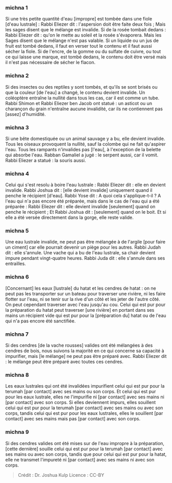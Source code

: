 
### michna 1
Si une très petite quantité d'eau [impropre] est tombée dans une fiole [d'eau lustrale] : Rabbi Eliezer dit : l'aspersion doit être faite deux fois ; Mais les sages disent que le mélange est invalide. Si de la rosée tombait dedans : Rabbi Eliezer dit : qu'on le mette au soleil et la rosée s'évaporera. Mais les Sages disent que le mélange n'est pas valable. Si un liquide ou un jus de fruit est tombé dedans, il faut en verser tout le contenu et il faut aussi sécher la fiole. Si de l'encre, de la gomme ou du sulfate de cuivre, ou tout ce qui laisse une marque, est tombé dedans, le contenu doit être versé mais il n'est pas nécessaire de sécher le flacon.

### michna 2
Si des insectes ou des reptiles y sont tombés, et qu'ils se sont brisés ou que la couleur [de l'eau] a changé, le contenu devient invalide. Un coléoptère entraîne la nullité dans tous les cas, car il est comme un tube. Rabbi Shimon et Rabbi Eliezer ben Jacob ont statué : un asticot ou un charançon du grain n'entraîne aucune invalidité, car ils ne contiennent pas [assez] d'humidité.

### michna 3
Si une bête domestiquée ou un animal sauvage y a bu, elle devient invalide. Tous les oiseaux provoquent la nullité, sauf la colombe qui ne fait qu'aspirer l'eau. Tous les rampants n'invalides pas [l'eau], à l'exception de la belette qui absorbe l'eau. Rabban Gamaliel a jugé : le serpent aussi, car il vomit. Rabbi Eliezer a statué : la souris aussi.

### michna 4
Celui qui s'est resolu à boire l'eau lustrale : Rabbi Eliezer dit : elle en devient invalide. Rabbi Joshua dit : [elle devient invalide] uniquement quand il penche le récipient [d'eau]. Rabbi Yose dit : A quoi cela s'applique-t-il ? A l'eau qui n'a pas encore été préparée, mais dans le cas de l'eau qui a été préparée : Rabbi Eliezer dit : elle devient invalide [seulement] quand on penche le récipient ; Et Rabbi Joshua dit : [seulement] quand on le boit. Et si elle a été versée directement dans la gorge, elle reste valide.

### michna 5
Une eau lustrale invalide, ne peut pas être mélangée à de l'argile [pour faire un ciment] car elle pourrait devenir un piège pour les autres. Rabbi Judah dit : elle s'annule. Une vache qui a bu de l'eau lustrale, sa chair devient impure pendant vingt-quatre heures. Rabbi Juda dit : elle s'annule dans ses entrailles.

### michna 6
[Concernant] les eaux [lustrale] du hatat et les cendres de hatat : on ne peut pas les transporter sur un bateau pour traverser une rivière, ni les faire flotter sur l'eau, ni se tenir sur la rive d'un côté et les jeter de l'autre côté. On peut cependant traverser avec l'eau jusqu'au cou. Celui qui est pur pour la préparation du hatat peut traverser [une rivière] en portant dans ses mains un récipient vide qui est pur pour la [préparation du] hatat ou de l'eau qui n'a pas encore été sanctifiée.

### michna 7
Si des cendres [de la vache rousses] valides ont été mélangées à des cendres de bois, nous suivons la majorité en ce qui concerne sa capacité à impurifier, mais [le mélange] ne peut pas être préparé avec. Rabbi Eliezer dit : le mélange peut être préparé avec toutes ces cendres.

### michna 8
Les eaux lustrales qui ont été invalidées impurifient celui qui est pur pour la terumah [par contact] avec ses mains ou son corps. Et celui qui est pur pour les eaux lustrale, elles ne l'impurifie ni [par contact] avec ses mains ni [par contact] avec son corps. Si elles deviennent impurs, elles souillent celui qui est pur pour la terumah [par contact] avec ses mains ou avec son corps, tandis celui qui est pur pour les eaux lustrales, elles le souillent [par contact] avec ses mains mais pas [par contact] avec son corps.

### michna 9
Si des cendres valides ont été mises sur de l'eau impropre à la préparation, [cette dernière] souille celui qui est pur pour la terumah [par contact] avec ses mains ou avec son corps, tandis que pour celui qui est pur pour la hatat, elle ne transmet l'impureté ni [par contact] avec ses mains ni avec son corps.

>Crédit : Dr. Joshua Kulp
>Licence : CC-BY